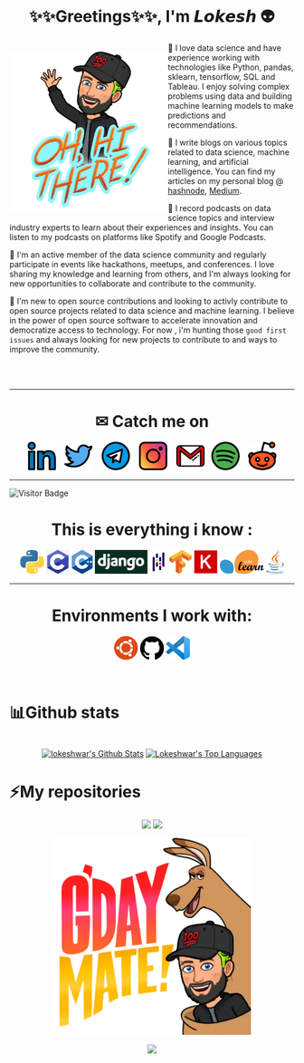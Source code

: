 <div align = "center">
<h1> ✨✨Greetings✨✨, I'm 𝙇𝙤𝙠𝙚𝙨𝙝 👽 </h1>
  
<img src = "./media/oh_hi_there.png" width = 280 align= 'left' style="margin-bottom: 10px; margin-top:15px">
</div>

🚀 I love data science and have experience working with technologies like Python, pandas, sklearn, tensorflow, SQL and Tableau. I enjoy solving complex problems using data and building machine learning models to make predictions and recommendations.

🚀 I write blogs on various topics related to data science, machine learning, and artificial intelligence. You can find my articles on my personal blog @ [hashnode](https://lokeshwarlakhi.hashnode.dev/), [Medium](https://medium.com/@lokeshwarlakhi).

🚀 I record podcasts on data science topics and interview industry experts to learn about their experiences and insights. You can listen to my podcasts on platforms like Spotify and Google Podcasts.

🚀 I'm an active member of the data science community and regularly participate in events like hackathons, meetups, and conferences. I love sharing my knowledge and learning from others, and I'm always looking for new opportunities to collaborate and contribute to the community.

🚀 I'm new to open source contributions and looking to activly contribute to open source projects related to data science and machine learning. I believe in the power of open source software to accelerate innovation and democratize access to technology. For now , i'm hunting those `good first issues` and always looking for new projects to contribute to and ways to improve the community.

<br>
<br>
<div>
<hr>

<h1 align = 'center'>✉ Catch me on </h1>

<p align='center'>
<a href="https://www.linkedin.com/in/lokeshwarlakhi/"><img height="50" src="./media/linkedin.png"></a> &nbsp;&nbsp;         
<a href="https://twitter.com/lokstwt"><img height="50" src="./media/twitter_.png"></a> &nbsp;&nbsp;      
  <a href="https://t.me/davidxllz"><img height="50" src="./media/telegram.png"></a> &nbsp;&nbsp;         
  <a href="https://www.instagram.com/lokeshlakhii/"><img height="50" src="./media/instagram.png"></a>  &nbsp;&nbsp;       
  <a href="mailto: lokeshwarlakhi@gmail.com"><img height="50" src="./media/gmail11.png"></a>&nbsp;&nbsp;   
  <a href="https://open.spotify.com/user/ql0zx5m1c6kyjla2omti7h2uf"><img height="50" src="./media/spotify.png"></a>  &nbsp;&nbsp;
  <a href="https://www.reddit.com/u/lokeshwarlakhi?utm_medium=android_app&utm_source=share"><img height="50" src="./media/reddit.png"></a>     
 </p>
</div>
<hr>

![Visitor Badge](https://visitor-badge.laobi.icu/badge?page_id=lokeshwarlakhi.lokeshwarlakhi)


<h1 align="center"> This is everything i know : </h1>
<p align="center">
  <code><a href="https://www.python.org/"><img alt="Python" title="Python" src="./media/python.png" height="42"></a></code>
  <code><a href="https://devdocs.io/c/"><img alt="C" title="C" src="./media/c.png" height="42"></a></code>
  <code><a href="https://devdocs.io/cpp/"><img alt="C++" title="C++" src="./media/cpp.png" height="42"></a></code>
  <code><a href="https://www.djangoproject.com/"><img alt="Django" title="Django" src="./media/django.png" height="42"></a></code>
  <code><a href="https://pandas.pydata.org/"><img alt="pandas" title="Pandas" src="./media/pandas.png" height="42"></a></code>
  <code><a href="https://www.tensorflow.org/"><img alt="Tensorflow" title="Tensorflow" src="./media/Tensorflow.png" height="42"></a></code>
  <code><a href="https://keras.io/"><img alt="Keras" title="Keras" src="./media/keras.png" height="42"></a></code>
  <code><a href="https://scikit-learn.org/stable/"><img alt="Sklearn" title="Sklearn" src="./media/sklearn.png" height="42"></a></code>
  <code><a href="https://dev.java/learn/"><img alt="Java" title="Java" src="./media/java.png" height="42"></a></code>
</p>
<hr>
<h1 align="center"> Environments I work with: </h1>
<p align="center">
  <code><a href="https://www.archlinux.org/"><img alt="Ubuntu" title="Ubuntu" src="./media/ubuntu.png" height="42"></a></code>
  <code><a href="https://github.com/"><img alt="GitHub" title="GitHub" src="./media/github.png" height="42"></a></code>
  <code><a href="https://code.visualstudio.com/"><img alt="Vs code" title="Vs code" src="./media/vscode.png" height="42"></a></code>
</p>
<br>

# 📊Github stats

<p align="center">
  <br/>
  <a href="https://github.com/anuraghazra/github-readme-stats"><img alt="lokeshwar's Github Stats" src="https://github-readme-stats.vercel.app/api/?username=lokeshwarlakhi&show_icons=true&count_private=true&theme=dark&bg_color=1F222E&title_color=7cebf5&icon_color=2d7de4&show_icons=true&border_color=7cebf5&border_radius=10" height="192px"/></a>
  <a href="https://github.com/anuraghazra/github-readme-stats"><img alt="Lokeshwar's Top Languages" src="https://github-readme-stats.vercel.app/api/top-langs/?username=lokeshwarlakhi&langs_count=8&layout=compact&theme=dark&bg_color=1F222E&title_color=7cebf5&icon_color=2d7de4&show_icons=true&border_color=7cebf5&border_radius=10" height="192px"/></a>
  <br/>
</p>

# ⚡My repositories

<p align = "center">
<a href="https://github.com/lokeshwarlakhi/Hand_written_digit_recognizer" target="_blank"><img align="center" src="https://github-readme-stats.vercel.app/api/pin/?username=lokeshwarlakhi&repo=Hand_written_digit_recognizer&theme=dark"></a> 
<a href="https://github.com/lokeshwarlakhi/Expreme_Music_Assistant" target="_blank"><img align="center" src="https://github-readme-stats.vercel.app/api/pin/?username=lokeshwarlakhi&repo=Expreme_Music_Assistant&theme=dark"></a>  
</p>


<p align="center">
  <img src="./media/gday_mate.png" height = "350"/>
</p>
<p align="center">
  <img src="https://capsule-render.vercel.app/api?type=waving&color=gradient&height=80&section=footer&width=100"/>
</p>
